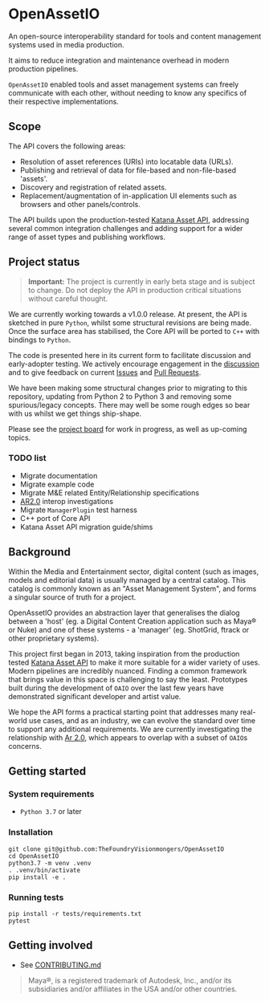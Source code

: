 # OpenAssetIO

An open-source interoperability standard for tools and content
management systems used in media production.

It aims to reduce integration and maintenance overhead in modern
production pipelines.

`OpenAssetIO` enabled tools and asset management systems can freely
communicate with each other, without needing to know any specifics of
their respective implementations.

## Scope

The API covers the following areas:
 - Resolution of asset references (URIs) into locatable data (URLs).
 - Publishing and retrieval of data for file-based and non-file-based
   'assets'.
 - Discovery and registration of related assets.
 - Replacement/augmentation of in-application UI elements such as 
   browsers and other panels/controls.

The API builds upon the production-tested [Katana Asset API](https://learn.foundry.com/test/katana/4.0/Content/tg/asset_management_system_plugin_api/asset_management_system.html), 
addressing several common integration challenges and adding support
for a wider range of asset types and publishing workflows.

## Project status

> **Important:** The project is currently in early beta stage and is 
> subject to change. Do not deploy the API in production critical 
> situations without careful thought.

We are currently working towards a v1.0.0 release. At present, the API 
is sketched in pure `Python`, whilst some structural revisions are being
made. Once the surface area has stabilised, the Core API will be ported
to `C++` with bindings to `Python`.

The code is presented here in its current form to facilitate discussion
and early-adopter testing. We actively encourage engagement in the 
[discussion](https://github.com/TheFoundryVisionmongers/OpenAssetIO/discussions)
and to give feedback on current [Issues](https://github.com/TheFoundryVisionmongers/OpenAssetIO/issues)
and [Pull Requests](https://github.com/TheFoundryVisionmongers/OpenAssetIO/pulls).

We have been making some structural changes prior to migrating to this
repository, updating from Python 2 to Python 3 and removing some
spurious/legacy concepts. There may well be some rough edges so bear
with us whilst we get things ship-shape.

Please see the [project board](https://github.com/TheFoundryVisionmongers/OpenAssetIO/projects/1)
for work in progress, as well as up-coming topics.

### TODO list
 - Migrate documentation
 - Migrate example code
 - Migrate M&E related Entity/Relationship specifications
 - [AR2.0](https://graphics.pixar.com/usd/docs/668045551.html) interop 
   investigations
 - Migrate `ManagerPlugin` test harness
 - C++ port of Core API
 - Katana Asset API migration guide/shims

## Background

Within the Media and Entertainment sector, digital content (such as
images, models and editorial data) is usually managed by a central
catalog. This catalog is commonly known as an "Asset Management System",
and forms a singular source of truth for a project.

OpenAssetIO provides an abstraction layer that generalises the dialog
between a 'host' (eg. a Digital Content Creation application such as
Maya&reg; or Nuke) and one of these systems - a 'manager' (eg. ShotGrid,
ftrack or other proprietary systems).

This project first began in 2013, taking inspiration from the production
tested [Katana Asset API](https://learn.foundry.com/test/katana/4.0/Content/tg/asset_management_system_plugin_api/asset_management_system.html)
to make it more suitable for a wider variety of uses. Modern pipelines
are incredibly nuanced. Finding a common framework that brings value in
this space is challenging to say the least. Prototypes built during the
development of `OAIO` over the last few years have demonstrated
significant developer and artist value.

We hope the API forms a practical starting point that addresses many
real-world use cases, and as an industry, we can evolve the standard
over time to support any additional requirements. We are currently
investigating the relationship with [Ar 2.0](https://graphics.pixar.com/usd/docs/668045551.html), 
which appears to overlap with a subset of `OAIO`s concerns.

## Getting started

### System requirements

- `Python 3.7` or later

### Installation

```
git clone git@github.com:TheFoundryVisionmongers/OpenAssetIO
cd OpenAssetIO
python3.7 -m venv .venv
. .venv/bin/activate
pip install -e .
```

### Running tests

```
pip install -r tests/requirements.txt
pytest
```

## Getting involved

- See [CONTRIBUTING.md](CONTRIBUTING.md)

> Maya&reg;, is a registered trademark of Autodesk, Inc., and/or its 
> subsidiaries and/or affiliates in the USA and/or other countries.
